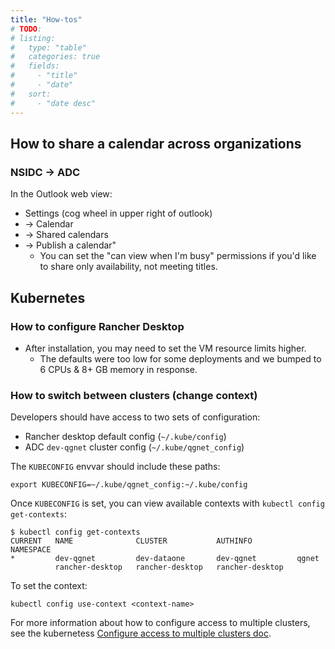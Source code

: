 ```yaml
---
title: "How-tos"
# TODO:
# listing:
#   type: "table"
#   categories: true
#   fields:
#     - "title"
#     - "date"
#   sort:
#     - "date desc"
---
```


## How to share a calendar across organizations

### NSIDC -> ADC

In the Outlook web view:

* Settings (cog wheel in upper right of outlook)
* -> Calendar
* -> Shared calendars
* -> Publish a calendar"
    * You can set the "can view when I'm busy" permissions if you'd like to share only
      availability, not meeting titles.


## Kubernetes

### How to configure Rancher Desktop

* After installation, you may need to set the VM resource limits higher.
    * The defaults were too low for some deployments and we bumped to 6 CPUs & 8+ GB
      memory in response.

### How to switch between clusters (change context)

Developers should have access to two sets of configuration:

* Rancher desktop default config (`~/.kube/config`)
* ADC `dev-qgnet` cluster config (`~/.kube/qgnet_config`)

The `KUBECONFIG` envvar should include these paths:

```{.bash}
export KUBECONFIG=~/.kube/qgnet_config:~/.kube/config
```

Once `KUBECONFIG` is set, you can view available contexts with `kubectl config
get-contexts`:

```{.bash}
$ kubectl config get-contexts
CURRENT   NAME              CLUSTER           AUTHINFO          NAMESPACE
*         dev-qgnet         dev-dataone       dev-qgnet         qgnet
          rancher-desktop   rancher-desktop   rancher-desktop
```

To set the context:

```{.bash}
kubectl config use-context <context-name>
```

For more information about how to configure access to multiple clusters, see the
kubernetess [Configure access to multiple clusters
doc](https://kubernetes.io/docs/tasks/access-application-cluster/configure-access-multiple-clusters/).
